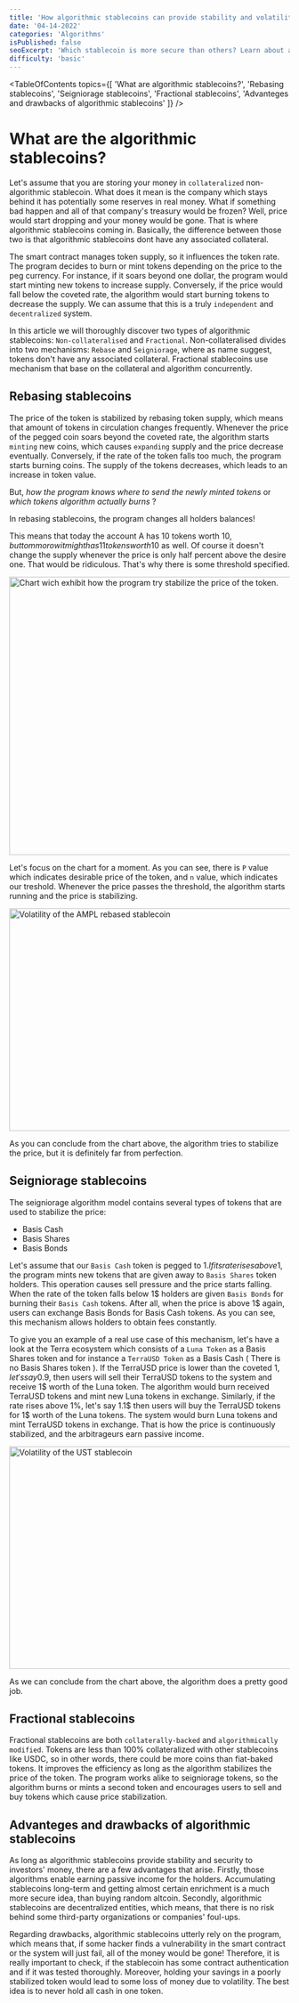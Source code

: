```yaml
---
title: 'How algorithmic stablecoins can provide stability and volatility simultaneously ?'
date: '04-14-2022'
categories: 'Algorithms'
isPublished: false
seoExcerpt: 'Which stablecoin is more secure than others? Learn about algorithmic stablecoins, how they work, what is the danger and how to earn passive income by holding them.'
difficulty: 'basic'
---
```



<TableOfContents topics={[
    'What are algorithmic stablecoins?',
    'Rebasing stablecoins',
    'Seigniorage stablecoins',
    'Fractional stablecoins',
    'Advanteges and drawbacks of algorithmic stablecoins'
]} />


# What are the algorithmic stablecoins?

Let's assume that you are storing your money in `collateralized` non-algorithmic stablecoin. What does it mean is the company which stays behind it has potentially some reserves in real money. What if something bad happen and all of that company's treasury would be frozen? Well, price would start dropping and your money would be gone. That is where algorithmic stablecoins coming in. Basically, the difference between those two is that algorithmic stablecoins dont have any associated collateral.

The smart contract manages token supply, so it influences the token rate. The program decides to burn or mint tokens depending on the price to the peg currency. For instance, if it soars beyond one dollar, the program would start minting new tokens to increase supply. Conversely, if the price would fall below the coveted rate, the algorithm would start burning tokens to decrease the supply. We can assume that this is a truly `independent` and `decentralized` system.  

In this article we will thoroughly discover two types of algorithmic stablecoins:  `Non-collateralised` and `Fractional`. Non-collateralised divides into two mechanisms: `Rebase` and `Seigniorage`, where as name suggest, tokens don't have any associated collateral. Fractional stablecoins use mechanism that base on the collateral and algorithm concurrently.

## Rebasing stablecoins

The price of the token is stabilized by rebasing token supply, which means that amount of tokens in circulation changes frequently. Whenever the price of the pegged coin soars beyond the coveted rate, the algorithm starts `minting` new coins, which causes `expanding` supply and the price decrease eventually. Conversely, if the rate of the token falls too much, the program starts burning coins. The supply of the tokens decreases, which leads to an increase in token value. 

But, *how the program knows where to send the newly minted tokens* or *which tokens algorithm actually burns* ?

<Emphasize type='important'>
    In rebasing stablecoins, the program changes all holders balances!
</Emphasize>

This means that today the account A has 10 tokens worth 10$, but tommorow it might has 11 tokens worth 10$ as well. Of course it doesn't change the supply whenever the price is only half percent above the desire one. That would be ridiculous. That's why there is some threshold specified. 

<Image src='/images/algorithmic-stablecoins/chart.png' alt='Chart wich exhibit how the program try stabilize the price of the token.' width="700" height="500" />

Let's focus on the chart for a moment. As you can see, there is `P` value which indicates desirable price of the token, and `n` value, which indicates our treshold. Whenever the price passes the threshold, the algorithm starts running and the price is stabilizing.

<Image src='/images/algorithmic-stablecoins/chart2.png' alt='Volatility of the AMPL rebased stablecoin' width="800" height="400" />

As you can conclude from the chart above, the algorithm tries to stabilize the price, but it is definitely far from perfection.

## Seigniorage stablecoins

The seigniorage algorithm model contains several types of tokens that are used to stabilize the price:
- Basis Cash
- Basis Shares
- Basis Bonds 

Let's assume that our `Basis Cash` token is pegged to 1$. If its rate rises above 1$, the program mints new tokens that are given away to `Basis Shares` token holders. This operation causes sell pressure and the price starts falling. When the rate of the token falls below 1$ holders are given `Basis Bonds` for burning their `Basis Cash` tokens. After all, when the price is above 1$ again, users can exchange Basis Bonds for Basis Cash tokens. As you can see, this mechanism allows holders to obtain fees constantly.

To give you an example of a real use case of this mechanism, let's have a look at the Terra ecosystem which consists of a `Luna Token` as a Basis Shares token and for instance a `TerraUSD Token` as a Basis Cash ( There is no Basis Shares token ). If the TerraUSD price is lower than the coveted 1$, let's say 0.9$, then users will sell their TerraUSD tokens to the system and receive 1$ worth of the Luna token. The algorithm would burn received TerraUSD tokens and mint new Luna tokens in exchange. Similarly, if the rate rises above 1%, let's say 1.1$ then users will buy the TerraUSD tokens for 1$ worth of the Luna tokens. The system would burn Luna tokens and mint TerraUSD tokens in exchange. That is how the price is continuously stabilized, and the arbitrageurs earn passive income.    

<Image src='/images/algorithmic-stablecoins/chart3.png' alt='Volatility of the UST stablecoin' width="800" height="400" />

As we can conclude from the chart above, the algorithm does a pretty good job. 

## Fractional stablecoins

Fractional stablecoins are both `collaterally-backed` and `algorithmically modified`. Tokens are less than 100% collateralized with other stablecoins like USDC, so in other words, there could be more coins than fiat-baked tokens. It improves the efficiency as long as the algorithm stabilizes the price of the token. The program works alike to seigniorage tokens, so the algorithm burns or mints a second token and encourages users to sell and buy tokens which cause price stabilization.

## Advanteges and drawbacks of algorithmic stablecoins

As long as algorithmic stablecoins provide stability and security to investors' money, there are a few advantages that arise. Firstly, those algorithms enable earning passive income for the holders. Accumulating stablecoins long-term and getting almost certain enrichment is a much more secure idea, than buying random altcoin. Secondly, algorithmic stablecoins are decentralized entities, which means, that there is no risk behind some third-party organizations or companies' foul-ups.  

Regarding drawbacks, algorithmic stablecoins utterly rely on the program, which means that, if some hacker finds a vulnerability in the smart contract or the system will just fail, all of the money would be gone! Therefore, it is really important to check, if the stablecoin has some contract authentication and if it was tested thoroughly. Moreover, holding your savings in a poorly stabilized token would lead to some loss of money due to volatility. The best idea is to never hold all cash in one token.  